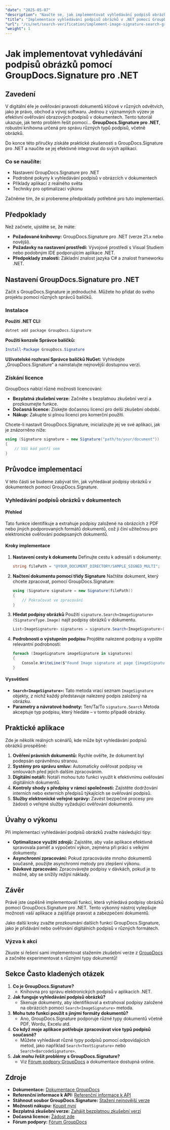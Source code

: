 ```yaml
---
"date": "2025-05-07"
"description": "Naučte se, jak implementovat vyhledávání podpisů obrázků v .NET pomocí GroupDocs.Signature. Tato příručka se zabývá nastavením, implementací a praktickými aplikacemi."
"title": "Implementace vyhledávání podpisů obrázků v .NET pomocí GroupDocs.Signature – Podrobný návod"
"url": "/cs/net/search-verification/implement-image-signature-search-groupdocs-signature-dotnet/"
"weight": 1
---
```


# Jak implementovat vyhledávání podpisů obrázků pomocí GroupDocs.Signature pro .NET

## Zavedení

V digitální éře je ověřování pravosti dokumentů klíčové v různých odvětvích, jako je právo, obchod a vývoj softwaru. Jednou z významných výzev je efektivní ověřování obrazových podpisů v dokumentech. Tento tutoriál ukazuje, jak tento problém řešit pomocí... **GroupDocs.Signature pro .NET**, robustní knihovna určená pro správu různých typů podpisů, včetně obrázků.

Do konce této příručky získáte praktické zkušenosti s GroupDocs.Signature pro .NET a naučíte se jej efektivně integrovat do svých aplikací.

### Co se naučíte:
- Nastavení GroupDocs.Signature pro .NET
- Podrobné pokyny k vyhledávání podpisů v obrázcích v dokumentech
- Příklady aplikací z reálného světa
- Techniky pro optimalizaci výkonu

Začněme tím, že si probereme předpoklady potřebné pro tuto implementaci.

## Předpoklady

Než začnete, ujistěte se, že máte:
- **Požadované knihovny:** GroupDocs.Signature pro .NET (verze 21.x nebo novější).
- **Požadavky na nastavení prostředí:** Vývojové prostředí s Visual Studiem nebo podobným IDE podporujícím aplikace .NET.
- **Předpoklady znalostí:** Základní znalost jazyka C# a znalost frameworku .NET.

## Nastavení GroupDocs.Signature pro .NET

Začít s GroupDocs.Signature je jednoduché. Můžete ho přidat do svého projektu pomocí různých správců balíčků.

### Instalace

**Použití .NET CLI:**
```bash
dotnet add package GroupDocs.Signature
```

**Použití konzole Správce balíčků:**
```powershell
Install-Package GroupDocs.Signature
```

**Uživatelské rozhraní Správce balíčků NuGet:** Vyhledejte „GroupDocs.Signature“ a nainstalujte nejnovější dostupnou verzi.

### Získání licence

GroupDocs nabízí různé možnosti licencování:
- **Bezplatná zkušební verze:** Začněte s bezplatnou zkušební verzí a prozkoumejte funkce.
- **Dočasná licence:** Získejte dočasnou licenci pro delší zkušební období.
- **Nákup:** Zakupte si plnou licenci pro komerční použití.

Chcete-li nastavit GroupDocs.Signature, inicializujte jej ve své aplikaci, jak je znázorněno níže:

```csharp
using (Signature signature = new Signature("path/to/your/document"))
{
    // Váš kód patří sem
}
```

## Průvodce implementací

V této části se budeme zabývat tím, jak vyhledávat podpisy obrázků v dokumentech pomocí GroupDocs.Signature.

### Vyhledávání podpisů obrázků v dokumentech

#### Přehled
Tato funkce identifikuje a extrahuje podpisy založené na obrázcích z PDF nebo jiných podporovaných formátů dokumentů, což ji činí užitečnou pro elektronické ověřování podepsaných dokumentů.

#### Kroky implementace

1. **Nastavení cesty k dokumentu**
   Definujte cestu k adresáři s dokumenty:
   
   ```csharp
   string filePath = "@YOUR_DOCUMENT_DIRECTORY/SAMPLE_SIGNED_MULTI";
   ```

2. **Načtení dokumentu pomocí třídy Signature**
   Načtěte dokument, který chcete zpracovat, pomocí GroupDocs.Signature:
   
   ```csharp
   using (Signature signature = new Signature(filePath))
   {
       // Pokračovat ve zpracování
   }
   ```

3. **Hledat podpisy obrázků**
   Použití `signature.Search<ImageSignature>(SignatureType.Image)` najít podpisy obrázků v dokumentu.
   
   ```csharp
   List<ImageSignature> signatures = signature.Search<ImageSignature>(SignatureType.Image);
   ```

4. **Podrobnosti o výstupním podpisu**
   Projděte nalezené podpisy a vypište relevantní podrobnosti:
   
   ```csharp
   foreach (ImageSignature imageSignature in signatures)
   {
       Console.WriteLine($"Found Image signature at page {imageSignature.PageNumber} and size {imageSignature.Size}." );
   }
   ```

#### Vysvětlení
- **`Search<ImageSignature>`:** Tato metoda vrací seznam `ImageSignature` objekty, z nichž každý představuje nalezený podpis založený na obrázku.
- **Parametry a návratové hodnoty:** Ten/Ta/To `signature.Search` Metoda akceptuje typ podpisu, který hledáte – v tomto případě obrázky.

## Praktické aplikace

Zde je několik reálných scénářů, kde může být vyhledávání podpisů obrázků prospěšné:

1. **Ověření právních dokumentů:** Rychle ověřte, že dokument byl podepsán oprávněnou stranou.
2. **Systémy pro správu smluv:** Automaticky ověřovat podpisy ve smlouvách před jejich dalším zpracováním.
3. **Digitální notáři:** Notáři mohou tuto funkci využít k efektivnímu ověřování digitálních dokumentů.
4. **Kontroly shody s předpisy v rámci společnosti:** Zajistěte dodržování interních nebo externích předpisů týkajících se ověřování podpisů.
5. **Služby elektronické veřejné správy:** Zavést bezpečné procesy pro žádosti o veřejné služby vyžadující ověřování dokumentů.

## Úvahy o výkonu

Při implementaci vyhledávání podpisů obrázků zvažte následující tipy:
- **Optimalizace využití zdrojů:** Zajistěte, aby vaše aplikace efektivně spravovala paměť a výpočetní výkon, zejména při práci s velkými dokumenty.
- **Asynchronní zpracování:** Pokud zpracováváte mnoho dokumentů současně, použijte asynchronní metody pro zlepšení výkonu.
- **Dávkové zpracování:** Zpracovávejte podpisy v dávkách, pokud je to možné, aby se snížily režijní náklady.

## Závěr

Právě jste úspěšně implementovali funkci, která vyhledává podpisy obrázků pomocí GroupDocs.Signature pro .NET. Tento výkonný nástroj vylepšuje možnosti vaší aplikace a zajišťuje pravost a zabezpečení dokumentů.

Jako další kroky zvažte prozkoumání dalších funkcí GroupDocs.Signature, jako je přidávání nebo ověřování digitálních podpisů v různých formátech.

### Výzva k akci

Zkuste si řešení sami implementovat stažením zkušební verze z [GroupDocs](https://releases.groupdocs.com/signature/net/) a začněte experimentovat s různými typy dokumentů!

## Sekce Často kladených otázek

1. **Co je GroupDocs.Signature?**
   - Knihovna pro správu elektronických podpisů v aplikacích .NET.
2. **Jak funguje vyhledávání podpisů obrázků?**
   - Skenuje dokumenty, aby identifikoval a extrahoval podpisy založené na obrázcích pomocí `Search<ImageSignature>` metoda.
3. **Mohu tuto funkci použít s jinými formáty dokumentů?**
   - Ano, GroupDocs.Signature podporuje různé typy dokumentů včetně PDF, Wordu, Excelu atd.
4. **Co když moje aplikace potřebuje zpracovávat více typů podpisů současně?**
   - Můžete vyhledávat různé typy podpisů pomocí odpovídajících metod, jako například `Search<TextSignature>` nebo `Search<BarcodeSignature>`.
5. **Jak mohu řešit problémy s GroupDocs.Signature?**
   - Viz [Fórum podpory GroupDocs](https://forum.groupdocs.com/c/signature/) a dokumentace dostupná online.

## Zdroje
- **Dokumentace:** [Dokumentace GroupDocs](https://docs.groupdocs.com/signature/net/)
- **Referenční informace k API:** [Referenční informace k API](https://reference.groupdocs.com/signature/net/)
- **Stáhnout soubor GroupDocs.Signature:** [Stažení nejnovější verze](https://releases.groupdocs.com/signature/net/)
- **Možnosti nákupu:** [Koupit nyní](https://purchase.groupdocs.com/buy)
- **Bezplatná zkušební verze:** [Zahájit bezplatnou zkušební verzi](https://releases.groupdocs.com/signature/net/)
- **Dočasná licence:** [Žádost zde](https://purchase.groupdocs.com/temporary-license/)
- **Fórum podpory:** [Fórum GroupDocs](https://forum.groupdocs.com/c/signature/)